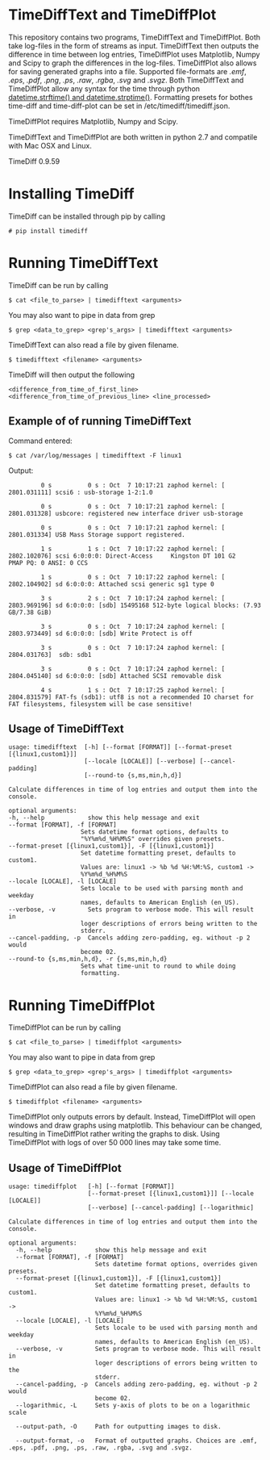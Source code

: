 TimeDiffText and TimeDiffPlot
=============================

This repository contains two programs, TimeDiffText and TimeDiffPlot. Both take log-files in the form of streams as input. TimeDiffText then outputs the difference in time between log entries, TimeDiffPlot uses Matplotlib, Numpy and Scipy to graph the differences in the log-files. TimeDiffPlot also allows for saving generated graphs into a file. Supported file-formats are _.emf_, _.eps_, _.pdf_, _.png_, _.ps_, _.raw_, _.rgba_, _.svg_ and _.svgz_. Both TimeDiffText and TimeDiffPlot allow any syntax for the time through python [datetime.strftime() and datetime.strptime()](https://docs.python.org/2/library/datetime.html#strftime-and-strptime-behavior "Syntax for entering time formats"). Formatting presets for bothes time-diff and time-diff-plot can be set in /etc/timediff/timediff.json.

TimeDiffPlot requires Matplotlib, Numpy and Scipy.

TimeDiffText and TimeDiffPlot are both written in python 2.7 and compatile with Mac OSX and Linux.

TimeDiff 0.9.59

Installing TimeDiff
===================

TimeDiff can be installed through pip by calling

    # pip install timediff

Running TimeDiffText
====================

TimeDiff can be run by calling

    $ cat <file_to_parse> | timedifftext <arguments>

You may also want to pipe in data from grep

    $ grep <data_to_grep> <grep's_args> | timedifftext <arguments>

TimeDiffText can also read a file by given filename.

    $ timedifftext <filename> <arguments>

TimeDiff will then output the following

    <difference_from_time_of_first_line> <difference_from_time_of_previous_line> <line_processed>

Example of of running TimeDiffText
----------------------------------

Command entered:

    $ cat /var/log/messages | timedifftext -F linux1
    

Output:

    
             0 s          0 s : Oct  7 10:17:21 zaphod kernel: [ 2801.031111] scsi6 : usb-storage 1-2:1.0
     
             0 s          0 s : Oct  7 10:17:21 zaphod kernel: [ 2801.031328] usbcore: registered new interface driver usb-storage
     
             0 s          0 s : Oct  7 10:17:21 zaphod kernel: [ 2801.031334] USB Mass Storage support registered.
     
             1 s          1 s : Oct  7 10:17:22 zaphod kernel: [ 2802.102076] scsi 6:0:0:0: Direct-Access     Kingston DT 101 G2        PMAP PQ: 0 ANSI: 0 CCS
     
             1 s          0 s : Oct  7 10:17:22 zaphod kernel: [ 2802.104902] sd 6:0:0:0: Attached scsi generic sg1 type 0
     
             3 s          2 s : Oct  7 10:17:24 zaphod kernel: [ 2803.969196] sd 6:0:0:0: [sdb] 15495168 512-byte logical blocks: (7.93 GB/7.38 GiB)
     
             3 s          0 s : Oct  7 10:17:24 zaphod kernel: [ 2803.973449] sd 6:0:0:0: [sdb] Write Protect is off
     
             3 s          0 s : Oct  7 10:17:24 zaphod kernel: [ 2804.031763]  sdb: sdb1
     
             3 s          0 s : Oct  7 10:17:24 zaphod kernel: [ 2804.045140] sd 6:0:0:0: [sdb] Attached SCSI removable disk
     
             4 s          1 s : Oct  7 10:17:25 zaphod kernel: [ 2804.831579] FAT-fs (sdb1): utf8 is not a recommended IO charset for FAT filesystems, filesystem will be case sensitive!


Usage of TimeDiffText
---------------------

    usage: timedifftext  [-h] [--format [FORMAT]] [--format-preset [{linux1,custom1}]]
                         [--locale [LOCALE]] [--verbose] [--cancel-padding]
                         [--round-to {s,ms,min,h,d}]

    Calculate differences in time of log entries and output them into the console.

    optional arguments:
    -h, --help            show this help message and exit
    --format [FORMAT], -f [FORMAT]
                        Sets datetime format options, defaults to
                        "%Y%m%d_%H%M%S" overrides given presets.
    --format-preset [{linux1,custom1}], -F [{linux1,custom1}]
                        Set datetime formatting preset, defaults to custom1.
                        Values are: linux1 -> %b %d %H:%M:%S, custom1 ->
                        %Y%m%d_%H%M%S
    --locale [LOCALE], -l [LOCALE]
                        Sets locale to be used with parsing month and weekday
                        names, defaults to American English (en_US).
    --verbose, -v         Sets program to verbose mode. This will result in
                        loger descriptions of errors being written to the
                        stderr.
    --cancel-padding, -p  Cancels adding zero-padding, eg. without -p 2 would
                        become 02.
    --round-to {s,ms,min,h,d}, -r {s,ms,min,h,d}
                        Sets what time-unit to round to while doing
                        formatting.

Running TimeDiffPlot
====================

TimeDiffPlot can be run by calling

    $ cat <file_to_parse> | timediffplot <arguments>

You may also want to pipe in data from grep

    $ grep <data_to_grep> <grep's_args> | timediffplot <arguments>

TimeDiffPlot can also read a file by given filename.

    $ timediffplot <filename> <arguments>

TimeDiffPlot only outputs errors by default. Instead, TimeDiffPlot will open windows and draw graphs using matplotlib. This behaviour can be changed, resulting in TimeDiffPlot rather writing the graphs to disk. Using TimeDiffPlot with logs of over 50 000 lines may take some time.

Usage of TimeDiffPlot
---------------------

    usage: timediffplot   [-h] [--format [FORMAT]]
                          [--format-preset [{linux1,custom1}]] [--locale [LOCALE]]
                          [--verbose] [--cancel-padding] [--logarithmic]

    Calculate differences in time of log entries and output them into the console.

    optional arguments:
      -h, --help            show this help message and exit
      --format [FORMAT], -f [FORMAT]
                            Sets datetime format options, overrides given presets.
      --format-preset [{linux1,custom1}], -F [{linux1,custom1}]
                            Set datetime formatting preset, defaults to custom1.
                            Values are: linux1 -> %b %d %H:%M:%S, custom1 ->
                            %Y%m%d_%H%M%S
      --locale [LOCALE], -l [LOCALE]
                            Sets locale to be used with parsing month and weekday
                            names, defaults to American English (en_US).
      --verbose, -v         Sets program to verbose mode. This will result in
                            loger descriptions of errors being written to the
                            stderr.
      --cancel-padding, -p  Cancels adding zero-padding, eg. without -p 2 would
                            become 02.
      --logarithmic, -L     Sets y-axis of plots to be on a logarithmic scale

      --output-path, -O     Path for outputting images to disk.

      --output-format, -o   Format of outputted graphs. Choices are .emf, .eps, .pdf, .png, .ps, .raw, .rgba, .svg and .svgz.